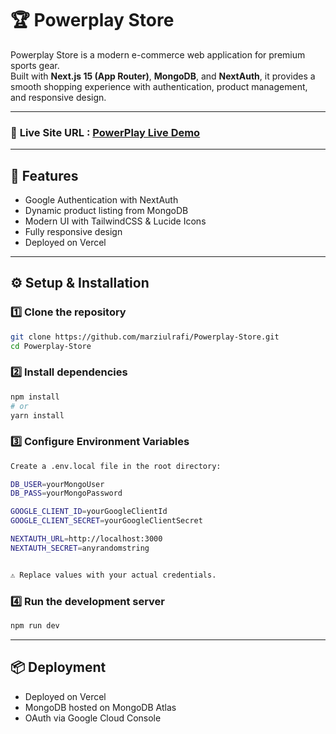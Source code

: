 # 🏆 Powerplay Store

Powerplay Store is a modern e-commerce web application for premium sports gear.  
Built with **Next.js 15 (App Router)**, **MongoDB**, and **NextAuth**, it provides a smooth shopping experience with authentication, product management, and responsive design.

---

### 🔗 **Live Site URL :** [PowerPlay Live Demo](https://powerplay-store.vercel.app/)
---

## 🚀 Features
- Google Authentication with NextAuth
- Dynamic product listing from MongoDB
- Modern UI with TailwindCSS & Lucide Icons
- Fully responsive design
- Deployed on Vercel

---

## ⚙️ Setup & Installation

### 1️⃣ Clone the repository
```bash
git clone https://github.com/marziulrafi/Powerplay-Store.git
cd Powerplay-Store
```

### 2️⃣ Install dependencies
```bash
npm install
# or
yarn install
```

### 3️⃣ Configure Environment Variables
```bash
Create a .env.local file in the root directory:

DB_USER=yourMongoUser
DB_PASS=yourMongoPassword

GOOGLE_CLIENT_ID=yourGoogleClientId
GOOGLE_CLIENT_SECRET=yourGoogleClientSecret

NEXTAUTH_URL=http://localhost:3000
NEXTAUTH_SECRET=anyrandomstring


⚠️ Replace values with your actual credentials.
```
### 4️⃣ Run the development server
```bash
npm run dev
```

---

## 📦 Deployment
- Deployed on Vercel
- MongoDB hosted on MongoDB Atlas
- OAuth via Google Cloud Console
